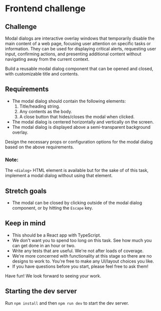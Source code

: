 # Frontend challenge

## Challenge

Modal dialogs are interactive overlay windows that temporarily disable the main content of a web page, focusing user attention on specific tasks or information. They can be used for displaying critical alerts, requesting user input, confirming actions, and presenting additional content without navigating away from the current context.

Build a reusable modal dialog component that can be opened and closed, with customizable title and contents.

## Requirements

- The modal dialog should contain the following elements:
  1. Title/heading string.
  2. Any contents as the body.
  3. A close button that hides/closes the modal when clicked.
- The modal dialog is centered horizontally and vertically on the screen.
- The modal dialog is displayed above a semi-transparent background overlay.

Design the necessary props or configuration options for the modal dialog based on the above requirements.

### Note:

The `<dialog>` HTML element is available but for the sake of of this task, implement a modal dialog without using that element.

## Stretch goals

- The modal can be closed by clicking outside of the modal dialog component, or by hitting the `Escape` key.

## Keep in mind

- This should be a React app with TypeScript.
- We don't want you to spend too long on this task. See how much you can get done in an hour or two.
- Write any tests that are useful. We're not after loads of coverage.
- We're more concerned with functionality at this stage so there are no designs to work to. You're free to make any UI/layout choices you like.
- If you have questions before you start, please feel free to ask them!

Have fun! We look forward to seeing your work.

## Starting the dev server

Run `npm install` and then `npm run dev` to start the dev server.
